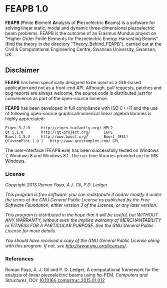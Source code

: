 # FEAPB 1.0

**FEAPB** (**F**inite **E**lement **A**nalysis of **P**iezoelectric **B**eams) is a software for solving linear static, modal and dynamic three-dimensional piezoelectric beam problems. FEAPB is the outcome of an Erasmus Mundus project on "Higher Order Finite Elements for Piezoelectric Energy Harvesting Beams" (find the theory in the directory "Theory_Behind_FEAPB"), carried out at the Civil & Computational Engineering Centre, Swansea University, Swansea, UK.

## Disclaimer
**FEAPB** has been specifically designed to be used as a GUI-based application and not as a front-end API. Although, pull requests, patches and bug reports are always welcome, the source code is distributed just for convenience as part of the open-source lincense.

**FEAPB** has been developed in full compliance with ISO C++11 and the use of following open-source graphical/numerical linear algebra libraries is highly appreciated:

	Eigen 3.2.0		http://eigen.tuxfamily.org/	MPL2
	Qt 5.1.0		http://qt-project.org/		LGPL
	Boost 1.5.4		http://www.boost.org/		Boost (BSL)          
	QCustomPlot 1.0.1	http://www.qcustomplot.com/	GPL
	
The user-interface (FEAPB.exe) has been successfully tested on Windows 7, Windows 8 and Windows 8.1. The run-time libraries provided are for MS Windows.

### License


*Copyright 2013 Roman Poya, A.J. Gil, P.D. Ledger*

*This program is free software: you can redistribute it and/or modify*
*it under the terms of the GNU General Public License as published by*
*the Free Software Foundation, either version 3 of the License, or*
*any later version.*

*This program is distributed in the hope that it will be useful,*
*but WITHOUT ANY WARRANTY; without even the implied warranty of*
*MERCHANTABILITY or FITNESS FOR A PARTICULAR PURPOSE.  See the*
*GNU General Public License for more details.*

*You should have received a copy of the GNU General Public License*
*along with this program.  If not, see <http://www.gnu.org/licenses/>.*


### References
Roman Poya, A. J. Gil and P. D. Ledger, A computational framework for the analysis of linear piezoelectric beams using hp-FEM, *Computers and Structures*, DOI: [10.1016/j.compstruc.2015.01.012](dx.doi.org/10.1016/j.compstruc.2015.01.012)

